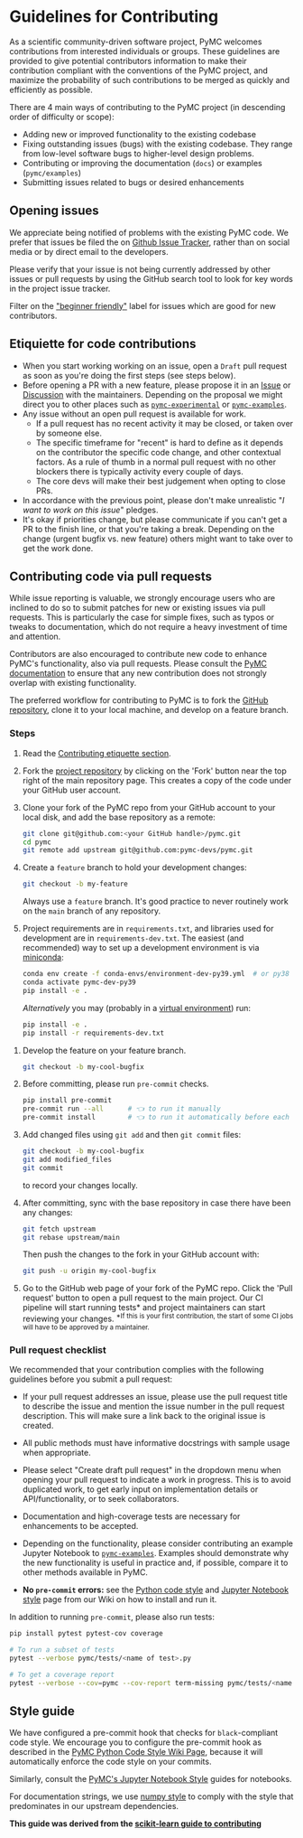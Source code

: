 # Guidelines for Contributing

As a scientific community-driven software project, PyMC welcomes contributions from interested individuals or groups. These guidelines are provided to give potential contributors information to make their contribution compliant with the conventions of the PyMC project, and maximize the probability of such contributions to be merged as quickly and efficiently as possible.

There are 4 main ways of contributing to the PyMC project (in descending order of difficulty or scope):

* Adding new or improved functionality to the existing codebase
* Fixing outstanding issues (bugs) with the existing codebase. They range from low-level software bugs to higher-level design problems.
* Contributing or improving the documentation (`docs`) or examples (`pymc/examples`)
* Submitting issues related to bugs or desired enhancements

## Opening issues

We appreciate being notified of problems with the existing PyMC code. We prefer that issues be filed the on [Github Issue Tracker](https://github.com/pymc-devs/pymc/issues), rather than on social media or by direct email to the developers.

Please verify that your issue is not being currently addressed by other issues or pull requests by using the GitHub search tool to look for key words in the project issue tracker.

Filter on the ["beginner friendly"](https://github.com/pymc-devs/pymc/issues?q=is%3Aopen+is%3Aissue+label%3A%22beginner+friendly%22) label for issues which are good for new contributors.

## Etiquiette for code contributions
* When you start working working on an issue, open a `Draft` pull request as soon as you're doing the first steps (see steps below).
* Before opening a PR with a new feature, please propose it in an [Issue](https://github.com/pymc-devs/pymc/issues) or [Discussion](https://github.com/pymc-devs/pymc/discussions) with the maintainers. Depending on the proposal we might direct you to other places such as [`pymc-experimental`](https://github.com/pymc-devs/pymc-experimental) or [`pymc-examples`](https://github.com/pymc-devs/pymc-examples).
* Any issue without an open pull request is available for work.
   * If a pull request has no recent activity it may be closed, or taken over by someone else.
   * The specific timeframe for "recent" is hard to define as it depends on the contributor the specific code change, and other contextual factors. As a rule of thumb in a normal pull request with no other blockers there is typically activity every couple of days.
   * The core devs will make their best judgement when opting to close PRs.
* In accordance with the previous point, please don't make unrealistic "_I want to work on this issue_" pledges.
* It's okay if priorities change, but please communicate if you can't get a PR to the finish line, or that you're taking a break. Depending on the change (urgent bugfix vs. new feature) others might want to take over to get the work done.

## Contributing code via pull requests

While issue reporting is valuable, we strongly encourage users who are inclined to do so to submit patches for new or existing issues via pull requests. This is particularly the case for simple fixes, such as typos or tweaks to documentation, which do not require a heavy investment of time and attention.

Contributors are also encouraged to contribute new code to enhance PyMC's functionality, also via pull requests. Please consult the [PyMC documentation](https://pymc-devs.github.io/pymc/) to ensure that any new contribution does not strongly overlap with existing functionality.

The preferred workflow for contributing to PyMC is to fork the [GitHub repository](https://github.com/pymc-devs/pymc/), clone it to your local machine, and develop on a feature branch.

### Steps

1. Read the [Contributing etiquette section](#etiquiette-for-code-contributions).

1. Fork the [project repository](https://github.com/pymc-devs/pymc/) by clicking on the 'Fork' button near the top right of the main repository page. This creates a copy of the code under your GitHub user account.

1. Clone your fork of the PyMC repo from your GitHub account to your local disk, and add the base repository as a remote:

   ```bash
   git clone git@github.com:<your GitHub handle>/pymc.git
   cd pymc
   git remote add upstream git@github.com:pymc-devs/pymc.git
   ```

1. Create a ``feature`` branch to hold your development changes:

   ```bash
   git checkout -b my-feature
   ```

   Always use a ``feature`` branch. It's good practice to never routinely work on the ``main`` branch of any repository.

1. Project requirements are in ``requirements.txt``, and libraries used for development are in ``requirements-dev.txt``. The easiest (and recommended) way to set up a development environment is via [miniconda](https://docs.conda.io/en/latest/miniconda.html):

   ```bash
   conda env create -f conda-envs/environment-dev-py39.yml  # or py38 or py37
   conda activate pymc-dev-py39
   pip install -e .
   ```

   _Alternatively_ you may (probably in a [virtual environment](https://docs.python-guide.org/dev/virtualenvs/)) run:

   ```bash
   pip install -e .
   pip install -r requirements-dev.txt
   ```
<!-- Commented out because our Docker image is outdated/broken.
   Yet another alternative is to create a docker environment for development. See: [Developing in Docker](#Developing-in-Docker).
-->

1. Develop the feature on your feature branch.
   ```bash
   git checkout -b my-cool-bugfix
   ```

1. Before committing, please run `pre-commit` checks.
   ```bash
   pip install pre-commit
   pre-commit run --all      # 👈 to run it manually
   pre-commit install        # 👈 to run it automatically before each commit
   ```

1. Add changed files using ``git add`` and then ``git commit`` files:
   ```bash
   git checkout -b my-cool-bugfix
   git add modified_files
   git commit
   ```

   to record your changes locally.

1. After committing, sync with the base repository in case there have been any changes:
   ```bash
   git fetch upstream
   git rebase upstream/main
   ```

   Then push the changes to the fork in your GitHub account with:

   ```bash
   git push -u origin my-cool-bugfix
   ```

1. Go to the GitHub web page of your fork of the PyMC repo. Click the 'Pull request' button to open a pull request to the main project. Our CI pipeline will start running tests* and project maintainers can start reviewing your changes.
   <sup>*If this is your first contribution, the start of some CI jobs will have to be approved by a maintainer.</sup>

### Pull request checklist

We recommended that your contribution complies with the following guidelines before you submit a pull request:

*  If your pull request addresses an issue, please use the pull request title to describe the issue and mention the issue number in the pull request description. This will make sure a link back to the original issue is created.

*  All public methods must have informative docstrings with sample usage when appropriate.

*  Please select "Create draft pull request" in the dropdown menu when opening your pull request to indicate a work in progress. This is to avoid duplicated work, to get early input on implementation details or API/functionality, or to seek collaborators.

<!-- Commented out because our Docker image is outdated/broken.
See [Developing in Docker](#Developing-in-Docker) for information on running the test suite locally.
-->

* Documentation and high-coverage tests are necessary for enhancements to be accepted.

*  Depending on the functionality, please consider contributing an example Jupyter Notebook to [`pymc-examples`](https://github.com/pymc-devs/pymc-examples). Examples should demonstrate why the new functionality is useful in practice and, if possible, compare it to other methods available in PyMC.

* __No `pre-commit` errors:__ see the [Python code style](https://github.com/pymc-devs/pymc/wiki/Python-Code-Style) and [Jupyter Notebook style](https://github.com/pymc-devs/pymc/wiki/PyMC-Jupyter-Notebook-Style-Guide) page from our Wiki on how to install and run it.

In addition to running `pre-commit`, please also run tests:

```bash
pip install pytest pytest-cov coverage

# To run a subset of tests
pytest --verbose pymc/tests/<name of test>.py

# To get a coverage report
pytest --verbose --cov=pymc --cov-report term-missing pymc/tests/<name of test>.py
```

<!-- Commented out because our Docker image is outdated/broken.
## Developing in Docker

We have provided a Dockerfile which helps for isolating build problems, and local development.
Install [Docker](https://www.docker.com/) for your operating system, clone this repo, then
run `./scripts/start_container.sh`. This should start a local docker container called `pymc`,
as well as a [`jupyter`](http://jupyter.org/) notebook server running on port 8888. The
notebook should be opened in your browser automatically (you can disable this by passing
`--no-browser`). The repo will be running the code from your local copy of `pymc`,
so it is good for development.

You may also use it to run the test suite, with

```bash
$  docker exec -it pymc  bash # logon to the container
$  cd ~/pymc/tests
$  . ./../../scripts/test.sh # takes a while!
```

This should be quite close to how the tests run on TravisCI.

If the container was started without opening the browser, you
need the notebook instances token to work with the notebook. This token can be
accessed with

```
docker exec -it pymc jupyter notebook list
```
-->

## Style guide

We have configured a pre-commit hook that checks for `black`-compliant code style.
We encourage you to configure the pre-commit hook as described in the [PyMC Python Code Style Wiki Page](https://docs.pymc.io/en/latest/contributing/python_style.html), because it will automatically enforce the code style on your commits.

Similarly, consult the [PyMC's Jupyter Notebook Style](https://docs.pymc.io/en/latest/contributing/jupyter_style.html) guides for notebooks.

For documentation strings, we use [numpy style](https://numpydoc.readthedocs.io/en/latest/format.html) to comply with the style that predominates in our upstream dependencies.

__This guide was derived from the [scikit-learn guide to contributing](https://github.com/scikit-learn/scikit-learn/blob/master/CONTRIBUTING.md)__
